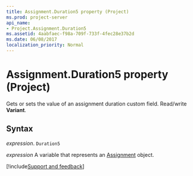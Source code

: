 ```yaml
---
title: Assignment.Duration5 property (Project)
ms.prod: project-server
api_name:
- Project.Assignment.Duration5
ms.assetid: 4aabfaec-f98a-709f-733f-4fec28e37b2d
ms.date: 06/08/2017
localization_priority: Normal
---
```



# Assignment.Duration5 property (Project)

 Gets or sets the value of an assignment duration custom field. Read/write **Variant**.


## Syntax

_expression_. `Duration5`

_expression_ A variable that represents an [Assignment](./Project.Assignment.md) object.

[!include[Support and feedback](~/includes/feedback-boilerplate.md)]